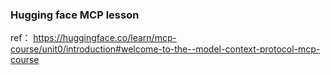 ### Hugging face MCP lesson
ref： https://huggingface.co/learn/mcp-course/unit0/introduction#welcome-to-the--model-context-protocol-mcp-course
